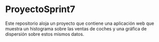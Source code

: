 # ProyectoSprint7

Este repositorio aloja un proyecto que contiene una aplicación web que 
muestra un histograma sobre las ventas de coches y una gráfica de dispersión 
sobre estos mismos datos.